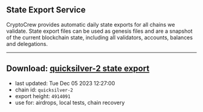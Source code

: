 ## State Export Service
CryptoCrew provides automatic daily state exports for all chains we validate. State export files can be used as genesis files and are a snapshot of the current blockchain state, including all validators, accounts, balances and delegations.

---
**Download: [quicksilver-2 state export](https://dl.ccvalidators.com/SERVICE/quicksilver/quicksilver-2_export_4914091.json)**
---

- last updated: Tue Dec 05 2023 12:27:00
- chain id: `quicksilver-2`
- export height: `4914091`
- use for: airdrops, local tests, chain recovery
